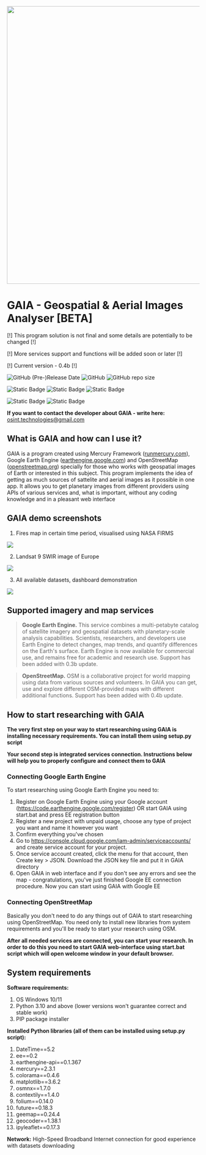 <p align="center">
      <img src="https://i.ibb.co/sH2gqVD/logo.png" width="726">
</p>

# GAIA - Geospatial & Aerial Images Analyser [BETA]

[!] This program solution is not final and some details are potentially to be changed [!]

[!] More services support and functions will be added soon or later [!]

[!] Current version - 0.4b [!]

<img alt="GitHub (Pre-)Release Date" src="https://img.shields.io/github/release-date-pre/OSINT-TECHNOLOGIES/gaia?label=Last%20Release&labelColor=E98484&color=446C6C"> <img alt="GitHub" src="https://img.shields.io/github/license/OSINT-TECHNOLOGIES/gaia?label=Licensed%20with&labelColor=E98484&color=446C6C"> <img alt="GitHub repo size" src="https://img.shields.io/github/repo-size/OSINT-TECHNOLOGIES/gaia?label=Repo%20size&labelColor=E98484&color=446C6C">

<img alt="Static Badge" src="https://img.shields.io/badge/Created_with-Python-yellow?logoColor=blue&labelColor=blue"> <img alt="Static Badge" src="https://img.shields.io/badge/Created_with-Jupyter_Notebook-orange?logoColor=blue&labelColor=grey"> <img alt="Static Badge" src="https://img.shields.io/badge/Created_with-MLJAR%20Mercury-blue?logoColor=blue&labelColor=white">

<img alt="Static Badge" src="https://img.shields.io/badge/Google_EE-integrated-19830E?labelColor=0E4183&link=https%3A%2F%2Fearthengine.google.com%2F"> <img alt="Static Badge" src="https://img.shields.io/badge/OpenStreetMap-integrated-19830E?labelColor=0E4183">


**If you want to contact the developer about GAIA - write here:** osint.technologies@gmail.com


## What is GAIA and how can I use it?

GAIA is a program created using Mercury Framework ([runmercury.com](https://github.com/mljar/mercury)), Google Earth Engine ([earthengine.google.com](https://earthengine.google.com/)) and OpenStreetMap ([openstreetmap.org](https://www.openstreetmap.org)) specially for those who works with geospatial images of Earth or interested in this subject. This program implements the idea of getting as much sources of sattelite and aerial images as it possible in one app. It allows you to get planetary images from different providers using APIs of various services and, what is important, without any coding knowledge and in a pleasant web interface

## GAIA demo screenshots

1) Fires map in certain time period, visualised using NASA FIRMS
<p align="left">
      <img src="https://i.ibb.co/0r7L70F/firms-example.png">
</p>

2) Landsat 9 SWIR image of Europe
<p align="left">
      <img src="https://i.ibb.co/K5mQ19m/landsat9swir-example.png">
</p>

3) All available datasets, dashboard demonstration
<p align="left">
      <img src="https://i.ibb.co/vVW6hYK/datasets-example.png">
</p>

## Supported imagery and map services

> **Google Earth Engine.** This service combines a multi-petabyte catalog of satellite imagery and geospatial datasets with planetary-scale analysis capabilities. Scientists, researchers, and developers use Earth Engine to detect changes, map trends, and quantify differences on the Earth's surface. Earth Engine is now available for commercial use, and remains free for academic and research use. Support has been added with 0.3b update.

> **OpenStreetMap.** OSM is a collaborative project for world mapping using data from various sources and volunteers. In GAIA you can get, use and explore different OSM-provided maps with different additional functions. Support has been added with 0.4b update.

## How to start researching with GAIA

**The very first step on your way to start researching using GAIA is installing necessary requirements. You can install them using setup.py script**

**Your second step is integrated services connection. Instructions below will help you to properly configure and connect them to GAIA**

### Connecting Google Earth Engine

To start researching using Google Earth Engine you need to:

1) Register on Google Earth Engine using your Google account (https://code.earthengine.google.com/register) OR start GAIA using start.bat and press EE registration button
2) Register a new project with unpaid usage, choose any type of project you want and name it however you want 
3) Confirm everything you've chosen
4) Go to https://console.cloud.google.com/iam-admin/serviceaccounts/ and create service account for your project. 
5) Once service account created, click the menu for that account, then Create key > JSON. Download the JSON key file and put it in GAIA directory
6) Open GAIA in web interface and if you don't see any errors and see the map - congratulations, you've just finished Google EE connection procedure. Now you can start using GAIA with Google EE

### Connecting OpenStreetMap

Basically you don't need to do any things out of GAIA to start researching using OpenStreetMap. You need only to install new libraries from system requirements and you'll be ready to start your research using OSM.


**After all needed services are connected, you can start your research. In order to do this you need to start GAIA web-interface using start.bat script which will open welcome window in your default browser.**

## System requirements 

**Software requirements:**

1) OS Windows 10/11 
2) Python 3.10 and above (lower versions won't guarantee correct and stable work)
3) PIP package installer

**Installed Python libraries (all of them can be installed using setup.py script):**

1) DateTime==5.2
2) ee==0.2
3) earthengine-api==0.1.367
4) mercury==2.3.1
5) colorama==0.4.6
6) matplotlib==3.6.2
7) osmnx==1.7.0
8) contextily==1.4.0
9) folium==0.14.0
10) future==0.18.3
11) geemap==0.24.4
12) geocoder==1.38.1
13) ipyleaflet==0.17.3

**Network:** High-Speed Broadband Internet connection for good experience with datasets downloading
